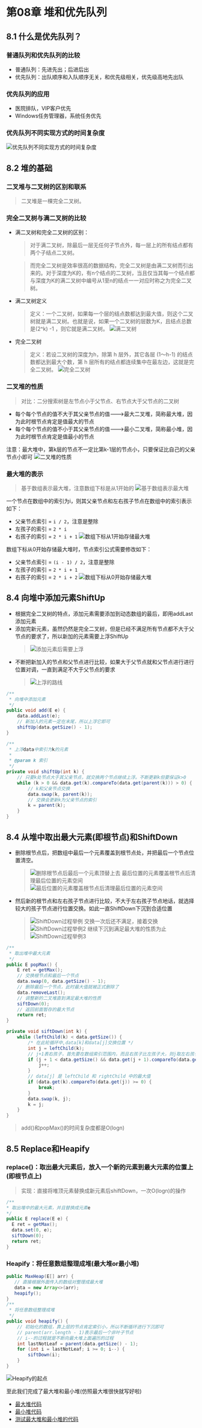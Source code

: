 # 第08章 堆和优先队列

## 8.1 什么是优先队列？
### 普通队列和优先队列的比较
+ 普通队列：先进先出；后进后出
+ 优先队列：出队顺序和入队顺序无关，和优先级相关，优先级高地先出队
### 优先队列的应用
+ 医院排队，VIP客户优先
+ Windows任务管理器，系统任务优先
### 优先队列不同实现方式的时间复杂度
![优先队列不同实现方式的时间复杂度](images/第08章_堆和优先队列/优先队列不同实现方式的时间复杂度.png)

## 8.2 堆的基础
### 二叉堆与二叉树的区别和联系
> 二叉堆是一棵完全二叉树。
### 完全二叉树与满二叉树的比较
+ 满二叉树和完全二叉树的区别：
  > 对于满二叉树，除最后一层无任何子节点外，每一层上的所有结点都有两个子结点二叉树。
                   
  > 而完全二叉树是效率很高的数据结构，完全二叉树是由满二叉树而引出来的。对于深度为K的，有n个结点的二叉树，当且仅当其每一个结点都与深度为K的满二叉树中编号从1至n的结点一一对应时称之为完全二叉树。
+ 满二叉树定义
  > 定义：一个二叉树，如果每一个层的结点数都达到最大值，则这个二叉树就是满二叉树。也就是说，如果一个二叉树的层数为K，且结点总数是(2^k) -1 ，则它就是满二叉树。
  > ![满二叉树](images/第08章_堆和优先队列/满二叉树.jpg)
+ 完全二叉树
  > 定义：若设二叉树的深度为h，除第 h 层外，其它各层 (1～h-1) 的结点数都达到最大个数，第 h 层所有的结点都连续集中在最左边，这就是完全二叉树。
  > ![完全二叉树](images/第08章_堆和优先队列/完全二叉树.png)

### 二叉堆的性质
> 对比：二分搜索树是左节点小于父节点、右节点大于父节点的二叉树
+ 每个每个节点的值不大于其父亲节点的值--->最大二叉堆，简称最大堆，因为此时根节点肯定是值最大的节点
+ 每个每个节点的值不小于其父亲节点的值--->最小二叉堆，简称最小堆，因为此时根节点肯定是值最小的节点

注意：最大堆中，第k层的节点不一定比第k-1层的节点小，只要保证比自己的父亲节点小即可
![二叉堆的性质](images/第08章_堆和优先队列/二叉堆的性质.png)

### 最大堆的表示
> 基于数组表示最大堆，注意数组下标是从1开始的
![基于数组表示最大堆](images/第08章_堆和优先队列/基于数组表示最大堆.png)

一个节点在数组中的索引为i，则其父亲节点和左右孩子节点在数组中的索引表示如下：
+ 父亲节点索引 = `i / 2`，注意是整除
+ 左孩子的索引 = `2 * i`
+ 右孩子的索引 = `2 * i + 1`
![数组下标从1开始存储最大堆](images/第08章_堆和优先队列/数组下标从1开始存储最大堆.png)

数组下标从0开始存储最大堆时，节点索引公式需要修改如下：
+ 父亲节点索引 = `(i - 1) / 2`，注意是整除
+ 左孩子的索引 = `2 * i + 1`
+ 右孩子的索引 = `2 * i + 2`
![数组下标从0开始存储最大堆](images/第08章_堆和优先队列/数组下标从0开始存储最大堆.png)

## 8.4 向堆中添加元素ShiftUp
+ 根据完全二叉树的特点，添加元素需要添加到动态数组的最后，即用addLast添加元素
+ 添加完新元素，虽然仍然是完全二叉树，但是已经不满足所有节点都不大于父节点的要求了，所以新加的元素需要上浮ShiftUp
  > ![添加元素后需要上浮](images/第08章_堆和优先队列/添加元素后需要上浮.png)
+ 不断把新加入的节点和父节点进行比较，如果大于父节点就和父节点进行进行位置对调，一直到满足不大于父节点的要求
  > ![上浮的路线](images/第08章_堆和优先队列/上浮的路线.png)
```java
/**
 * 向堆中添加元素
 */
public void add(E e) {
    data.addLast(e);
    // 新加入的元素一定在末尾，所以上浮它即可
    shiftUp(data.getSize() - 1);
}

/**
 * 上浮data中索引为k的元素
 *
 * @param k 索引
 */
private void shiftUp(int k) {
    // 只要k处节点大于其父亲节点，就交换两个节点继续上浮。不断更新k但要保证k>0
    while (k > 0 && data.get(k).compareTo(data.get(parent(k))) > 0) {
        // k和父亲节点交换
        data.swap(k, parent(k));
        // 交换会更新k为父亲节点的索引
        k = parent(k);
    }
}
```

## 8.4 从堆中取出最大元素(即根节点)和ShiftDown
+ 删除根节点后，把数组中最后一个元素覆盖到根节点处，并把最后一个节点位置清空。
  > ![删除根节点后最后一个元素顶替上去](images/第08章_堆和优先队列/删除根节点后最后一个元素顶替上去.png)
  > 最后位置的元素覆盖根节点后清理最后位置的元素空间
  > ![最后位置的元素覆盖根节点后清理最后位置的元素空间](images/第08章_堆和优先队列/最后位置的元素覆盖根节点后清理最后位置的元素空间.png)
+ 然后新的根节点和左右孩子节点进行比较，不大于左右孩子节点地话，就选择较大的孩子节点进行位置交换。如此一直ShiftDown下沉到合适位置
  > ![ShiftDown过程举例](images/第08章_堆和优先队列/ShiftDown过程举例.png)
  > 交换一次后还不满足，接着交换
  > ![ShiftDown过程举例2](images/第08章_堆和优先队列/ShiftDown过程举例2.png)
  > 继续下沉到满足最大堆的性质为止
  > ![ShiftDown过程举例3](images/第08章_堆和优先队列/ShiftDown过程举例3.png)

```java
/**
 * 取出堆中最大元素
 */
public E popMax() {
    E ret = getMax();
    // 交换根节点和最后一个节点
    data.swap(0, data.getSize() - 1);
    // 删除最后一个节点，此时最大值就被正式删除了
    data.removeLast();
    // 调整新的二叉堆直到满足最大堆的性质
    siftDown(0);
    // 返回前面暂存的最大节点
    return ret;
}

private void siftDown(int k) {
    while (leftChild(k) < data.getSize()) {
        /* 在此轮循环中,data[k]和data[j]交换位置 */
        int j = leftChild(k);
        // j+1表右孩子，首先要在数组索引范围内，而且右孩子比左孩子大，则j取左右孩子中的较大值即右孩子的索引
        if (j + 1 < data.getSize() && data.get(j + 1).compareTo(data.get(j)) > 0) {
            j++;
        }
        // data[j] 是 leftChild 和 rightChild 中的最大值
        if (data.get(k).compareTo(data.get(j)) >= 0) {
            break;
        }
        data.swap(k, j);
        k = j;
    }
}
```

> add()和popMax()的时间复杂度都是O(logn)

## 8.5 Replace和Heapify

### replace()：取出最大元素后，放入一个新的元素到最大元素的位置上(即根节点上)
> 实现：直接将堆顶元素替换成新元素后shiftDown，一次O(logn)的操作
```java
/**
* 取出堆中的最大元素，并且替换成元素e
*/
public E replace(E e) {
  E ret = getMax();
  data.set(0, e);
  siftDown(0);
  return ret;
}
```

### Heapify：将任意数组整理成堆(最大堆or最小堆)
```java
public MaxHeap(E[] arr) {
   // 直接根据外面传入的数组对整理成最大堆
   data = new Array<>(arr);
   heapify();
}
/**
 * 将任意数组整理成堆
 */
public void heapify() {
    // 初始化的数组，靠上层的节点肯定索引小，所以不断循环进行下沉即可
    // parent(arr.length - 1)表示最后一个非叶子节点
    // i--的过程就是不断向最大堆上面遍历的过程
    int lastNotLeaf = parent(data.getSize() - 1);
    for (int i = lastNotLeaf; i >= 0; i--) {
        siftDown(i);
    }
}
```
![Heapify的起点](images/第08章_堆和优先队列/Heapify的起点.png)

至此我们完成了最大堆和最小堆(仿照最大堆很快就写好啦)
+ [最大堆代码](src/main/java/Chapter08HeapAndPriorityQueue/Section2to5Heap/MaxHeap.java)
+ [最小堆代码](src/main/java/Chapter08HeapAndPriorityQueue/Section2to5Heap/MinHeap.java)
+ [测试最大堆和最小堆的代码](src/main/java/Chapter08HeapAndPriorityQueue/Section2to5Heap/Main.java)

